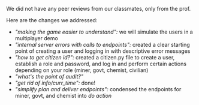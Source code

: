 We did not have any peer reviews from our classmates, only from the prof.

Here are the changes we addressed:
* _"making the game easier to understand":_ we will simulate the users in a multiplayer demo
* _"internal server errors with calls to endpoints":_ created a clear starting point of creating a user and logging in with descriptive error messages
* _"how to get citizen id?":_ created a citizen.py file to create a user, establish a role and password, and log in and perform certain actions depending on your role (miner, govt, chemist, civilian)
* _"what's the point of audit?"_
* _"get rid of info/curr_time":_ done!
* _"simplify plan and deliver endpoints":_ condensed the endpoints for miner, govt, and chemist into _do action_

